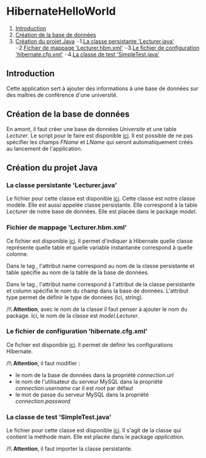 # HibernateHelloWorld

1. [Introduction](#title1)
2. [Création de la base de données](#title2)
3. [Création du projet Java](#title3)
  ⋅⋅1.[La classe persistante 'Lecturer.java'](#subtitle1)
  ⋅⋅2.[Fichier de mappage 'Lecturer.hbm.xml'](#subtitle2)
  ⋅⋅3.[Le fichier de configuration 'hibernate.cfg.xml'](#subtitle3)
  ⋅⋅4.[La classe de test 'SimpleTest.java'](#subtitle4)

## <a name="title1">Introduction</a>

Cette application sert à ajouter des informations à une base de données sur des maîtres de conférence d'une université.

## <a name="title2">Création de la base de données</a>

En amont, il faut créer une base de données *Universite* et une table *Lecturer*. Le script pour le faire est disponible [ici](https://github.com/vanessahuhn/HibernateHelloWorld/blob/master/SQL/createDB%20%2B%20table.sql). Il est possible de ne pas spécifier les champs *FName* et *LName* qui seront automatiquement créés au lancement de l'application.

## <a name="title3">Création du projet Java</a>

### <a name="subtitle1">La classe persistante 'Lecturer.java'</a>

Le fichier pour cette classe est disponible [ici](https://github.com/vanessahuhn/HibernateHelloWorld/blob/master/src/model/Lecturer.java). Cette classe est notre classe modèle. Elle est aussi appelée classe persistante. Elle correspond à la table *Lecturer* de notre base de données. Elle est placée dans le package *model*.

### <a name="subtitle2">Fichier de mappage 'Lecturer.hbm.xml'</a>

Ce fichier est disponible [ici](https://github.com/vanessahuhn/HibernateHelloWorld/blob/master/src/Lecturer.hbm.xml). Il permet d'indiquer à Hibernate quelle classe représente quelle table et quelle variable instantanée correspond à quelle colonne. 

Dans le tag <class>, l'attribut name correspond au nom de la classe persistante et table spécifie au nom de la table de la base de données.

Dans le tag <property>, l'attribut name correspond à l'attribut de la classe persistante et column spécifie le nom du champ dans la base de données. L'attribut type permet de définir le type de données (ici, string).

/!\ **Attention**, avec le nom de la classe il faut penser à ajouter le nom du package. Ici, le nom de la classe est *model.Lecturer*.

### <a name="subtitle3">Le fichier de configuration 'hibernate.cfg.xml'</a>

Ce fichier est disponible [ici](https://github.com/vanessahuhn/HibernateHelloWorld/blob/master/src/hibernate.cfg.xml). Il permet de définir les configurations Hibernate.

/!\ **Attention**, il faut modifier :

- le nom de la base de données dans la propriété *connection.url*
- le nom de l'utilisateur du serveur MySQL dans la propriété *connection.username* car il est *root* par défaut
- le mot de passe du serveur MySQL dans la propriété *connection.password*


### <a name="subtitle4">La classe de test 'SimpleTest.java'</a>

Le fichier pour cette classe est disponible [ici](https://github.com/vanessahuhn/HibernateHelloWorld/blob/master/src/application/SimpleTest.java). Il s'agit de la classe qui contient la méthode main. Elle est placée dans le package *application*.

/!\ **Attention**, il faut importer la classe persistante.
